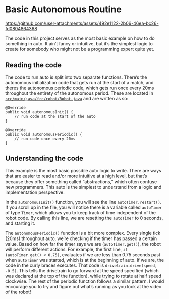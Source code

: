 # Basic Autonomous Routine

https://github.com/user-attachments/assets/492e1122-2b06-46ea-bc26-fd0804864368

The code in this project serves as the most basic example on how to do something
in auto. It ain&rsquo;t fancy or intuitive, but it&rsquo;s the simplest logic to create for
somebody who might not be a programming expert quite yet.

## Reading the code

The code to run auto is split into two separate functions. There&rsquo;s the
autonomous initialization code that gets run at the start of a match, and theres
the autonomous periodic code, which gets run once every 20ms throughout the
entirety of the autonomous period. These are located in
[`src/main/java/frc/robot/Robot.java`](https://github.com/sentientspud/tatortot/blob/main/3-basic-autonomous/src/main/java/frc/robot/Robot.java)
and are written as so:

    @Override
    public void autonomousInit() {
        // run code at the start of the auto
    }
    
    @Override
    public void autonomousPeriodic() {
        // run code once every 20ms
    }

## Understanding the code

This example is the most basic possible auto logic to write. There are ways that
are easier to read and/or more intuitive at a high level, but that&rsquo;s because
they offer something called &ldquo;abstractions,&rdquo; which often confuse new programmers.
This auto is the simplest to understand from a logic and implementation
perspective.

In the `autonomousInit()` function, you will see the line `autoTimer.restart()`.
If you scroll up in the file, you will notice there is a variable called
`autoTimer` of type `Timer`, which allows you to keep track of time independent
of the robot code. By calling this line, we are resetting the `autoTimer` to 0
seconds, and starting it.

The `autonomousPeriodic()` function is a bit more complex. Every single tick
(20ms) throughout auto, we&rsquo;re checking if the timer has passed a certain value.
Based on how far the timer says we are (`autoTimer.get()`), the robot will
perform different actions. For example, the first line, `if (autoTimer.get() <
0.75)`, evaluates if we are less than 0.75 seconds past when `autoTimer` was
started, which is at the beginning of auto. If we are, the code in the curly
braces executes. That code is `drivetrain.drive(speed, -0.5)`. This tells the
drivetrain to go forward at the speed specified (which was declared at the top
of the function), while trying to rotate at half speed clockwise. The rest of
the periodic function follows a similar pattern. I would encourage you to try
and figure out what&rsquo;s running as you look at the video of the robot!

